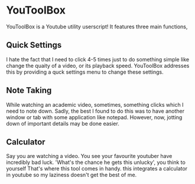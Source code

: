 # YouToolBox
YouToolBox is a Youtube utility userscript!
It features three main functions,
## Quick Settings
I hate the fact that I need to click 4-5 times just to do something simple like change the quaity of a video, or its playback speed. YouToolBox addresses this by providing a quck settings menu to change these settings.
## Note Taking
While watching an academic video, sometimes, something clicks which I need to note down. Sadly, the best I found to do this was to have another window or tab with some application like notepad. However, now, jotting down of important details may be done easier.
## Calculator
Say you are watching a video. You see your favourite youtuber have incredibly bad luck. 'What's the chance he gets this unlucky', you think to yourself That's where this tool comes in handy. this integrates a calculator in youtube so my laziness doesn't get the best of me.
